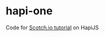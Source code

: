 # hapi-one
Code for [Scotch.io tutorial](https://scotch.io/tutorials/making-a-restful-api-with-hapi-js) on HapiJS 
